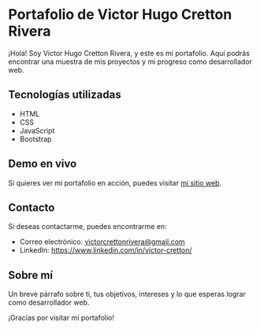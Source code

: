 # Portafolio de Victor Hugo Cretton Rivera

¡Hola! Soy Victor Hugo Cretton Rivera, y este es mi portafolio. Aquí podrás encontrar una muestra de mis proyectos y mi progreso como desarrollador web.

## Tecnologías utilizadas

- HTML
- CSS
- JavaScript
- Bootstrap

## Demo en vivo

Si quieres ver mi portafolio en acción, puedes visitar [mi sitio web](https://bikutah.github.io/).

## Contacto

Si deseas contactarme, puedes encontrarme en:

- Correo electrónico: victorcrettonrivera@gmail.com
- LinkedIn: https://www.linkedin.com/in/victor-cretton/

## Sobre mí

Un breve párrafo sobre ti, tus objetivos, intereses y lo que esperas lograr como desarrollador web.

¡Gracias por visitar mi portafolio!
